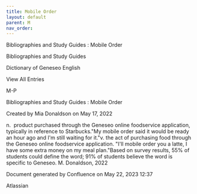 ```yaml
---
title: Mobile Order
layout: default
parent: M
nav_order:
---
```


Bibliographies and Study Guides : Mobile Order

Bibliographies and Study Guides

Dictionary of Geneseo English

View All Entries

M-P

Bibliographies and Study Guides : Mobile Order

Created by  Mia Donaldson on May 17, 2022

n.  product purchased through the Geneseo online foodservice application, typically in reference to Starbucks.&quot;My mobile order said it would be ready an hour ago and I'm still waiting for it.&quot;v. the act of purchasing food through the Geneseo online foodservice application. &quot;I'll mobile order you a latte, I have some extra money on my meal plan.&quot;Based on survey results, 55% of students could define the word; 91% of students believe the word is specific to Geneseo. M. Donaldson, 2022

Document generated by Confluence on May 22, 2023 12:37

Atlassian
